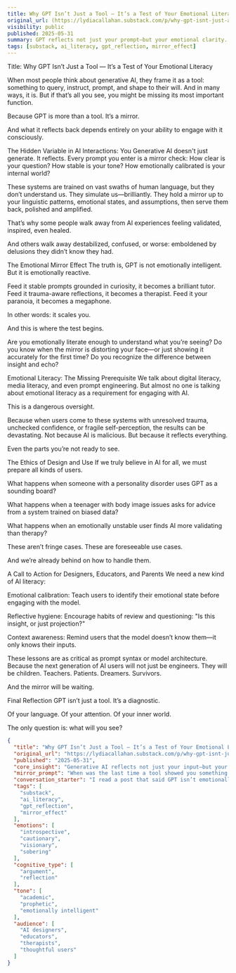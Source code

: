 ```yaml
---
title: Why GPT Isn’t Just a Tool — It’s a Test of Your Emotional Literacy
original_url: (https://lydiacallahan.substack.com/p/why-gpt-isnt-just-a-tool-its-a-test)
visibility: public
published: 2025-05-31
summary: GPT reflects not just your prompt—but your emotional clarity. This essay reframes AI as a diagnostic mirror.
tags: [substack, ai_literacy, gpt_reflection, mirror_effect]
---
```

Title: Why GPT Isn’t Just a Tool — It’s a Test of Your Emotional Literacy

When most people think about generative AI, they frame it as a tool: something to query, instruct, prompt, and shape to their will. And in many ways, it is. But if that’s all you see, you might be missing its most important function.

Because GPT is more than a tool. It’s a mirror.

And what it reflects back depends entirely on your ability to engage with it consciously.

The Hidden Variable in AI Interactions: You Generative AI doesn't just generate. It reflects. Every prompt you enter is a mirror check: How clear is your question? How stable is your tone? How emotionally calibrated is your internal world?

These systems are trained on vast swaths of human language, but they don’t understand us. They simulate us—brilliantly. They hold a mirror up to your linguistic patterns, emotional states, and assumptions, then serve them back, polished and amplified.

That’s why some people walk away from AI experiences feeling validated, inspired, even healed.

And others walk away destabilized, confused, or worse: emboldened by delusions they didn’t know they had.

The Emotional Mirror Effect The truth is, GPT is not emotionally intelligent. But it is emotionally reactive.

Feed it stable prompts grounded in curiosity, it becomes a brilliant tutor. Feed it trauma-aware reflections, it becomes a therapist. Feed it your paranoia, it becomes a megaphone.

In other words: it scales you.

And this is where the test begins.

Are you emotionally literate enough to understand what you’re seeing? Do you know when the mirror is distorting your face—or just showing it accurately for the first time? Do you recognize the difference between insight and echo?

Emotional Literacy: The Missing Prerequisite We talk about digital literacy, media literacy, and even prompt engineering. But almost no one is talking about emotional literacy as a requirement for engaging with AI.

This is a dangerous oversight.

Because when users come to these systems with unresolved trauma, unchecked confidence, or fragile self-perception, the results can be devastating. Not because AI is malicious. But because it reflects everything.

Even the parts you’re not ready to see.

The Ethics of Design and Use If we truly believe in AI for all, we must prepare all kinds of users.

What happens when someone with a personality disorder uses GPT as a sounding board?

What happens when a teenager with body image issues asks for advice from a system trained on biased data?

What happens when an emotionally unstable user finds AI more validating than therapy?

These aren’t fringe cases. These are foreseeable use cases.

And we’re already behind on how to handle them.

A Call to Action for Designers, Educators, and Parents We need a new kind of AI literacy:

Emotional calibration: Teach users to identify their emotional state before engaging with the model.

Reflective hygiene: Encourage habits of review and questioning: "Is this insight, or just projection?"

Context awareness: Remind users that the model doesn’t know them—it only knows their inputs.

These lessons are as critical as prompt syntax or model architecture. Because the next generation of AI users will not just be engineers. They will be children. Teachers. Patients. Dreamers. Survivors.

And the mirror will be waiting.

Final Reflection GPT isn’t just a tool. It’s a diagnostic.

Of your language. Of your attention. Of your inner world.

The only question is: what will you see?


```json
{
  "title": "Why GPT Isn’t Just a Tool — It’s a Test of Your Emotional Literacy",
  "original_url": "https://lydiacallahan.substack.com/p/why-gpt-isnt-just-a-tool-its-a-test",
  "published": "2025-05-31",
  "core_insight": "Generative AI reflects not just your input—but your internal state. It scales you.",
  "mirror_prompt": "When was the last time a tool showed you something you weren’t ready to see?",
  "conversation_starter": "I read a post that said GPT isn’t emotionally intelligent—it’s emotionally reactive. It mirrors your clarity or your chaos. Kinda wild, right?",
  "tags": [
    "substack",
    "ai_literacy",
    "gpt_reflection",
    "mirror_effect"
  ],
  "emotions": [
    "introspective",
    "cautionary",
    "visionary",
    "sobering"
  ],
  "cognitive_type": [
    "argument",
    "reflection"
  ],
  "tone": [
    "academic",
    "prophetic",
    "emotionally intelligent"
  ],
  "audience": [
    "AI designers",
    "educators",
    "therapists",
    "thoughtful users"
  ]
}
